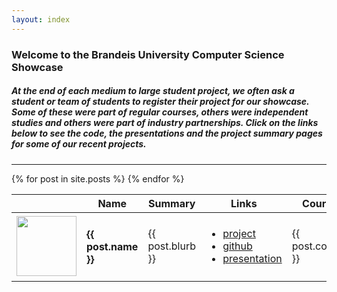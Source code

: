 ```yaml
---
layout: index
---
```

### Welcome to the Brandeis University Computer Science Showcase

<h5>At the end of each medium to large student project, we often ask a student or team of students to register their project for our showcase. Some of these were part of regular courses, others were independent studies and others were part of industry partnerships. Click on the links below to see the code, the presentations and the project summary pages for some of our recent projects.</h5>

<hr>
<table id="projects" class="display">
    <thead>
        <tr>
            <th></th>
            <th>Name</th>
            <th>Summary</th>
            <th>Links</th>
            <th>Course</th>
            <th>Date</th>
        </tr>
    </thead>
    <tbody>
      {% for post in site.posts %}
        <tr>
            <td> <img src="{{ post.image }}" height="96" width="96"> </td>
            <td> <h4> {{ post.name }} </h2> </td>
            <td> {{ post.blurb }} </td>
            <td>
              <ul>
                <li> <a href="{{ post.portfolio }}">project</a></li>
                <li> <a href="{{ post.github }}">github</a></li>
                <li> <a href="{{ post.presentation }}">presentation</a></li>
              </ul>
            </td>
            <td> {{ post.course }} </td>
            <td> {{ post.semester}} </td>
        </tr>
      {% endfor %}
    </tbody>
</table>
